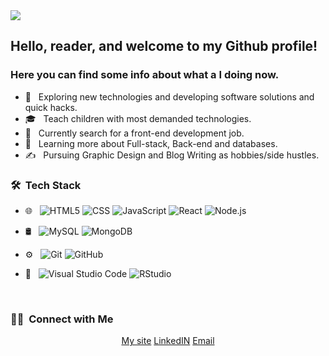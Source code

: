 <img src="https://i.postimg.cc/sXF6xtKV/kramered.jpg"/>

<h2>Hello, reader, and welcome to my Github profile!</h2>

<h3>Here you can find some info about what a I doing now.</h3>

- 🤔 &nbsp; Exploring new technologies and developing software solutions and quick hacks.
- 🎓 &nbsp; Teach children with most demanded technologies.
- 💼 &nbsp; Currently search for a front-end development job.
- 🌱 &nbsp; Learning more about Full-stack, Back-end and databases.
- ✍️ &nbsp; Pursuing Graphic Design and Blog Writing as hobbies/side hustles.

<h3> 🛠 &nbsp;Tech Stack</h3>

- 🌐 &nbsp;
  ![HTML5](https://img.shields.io/badge/-HTML5-333333?style=flat&logo=HTML5)
  ![CSS](https://img.shields.io/badge/-CSS-333333?style=flat&logo=CSS3&logoColor=1572B6)
  ![JavaScript](https://img.shields.io/badge/-JavaScript-333333?style=flat&logo=javascript)
  ![React](https://img.shields.io/badge/-React-333333?style=flat&logo=react)
  ![Node.js](https://img.shields.io/badge/-Node.js-333333?style=flat&logo=node.js)
  
- 🛢 &nbsp;
  ![MySQL](https://img.shields.io/badge/-MySQL-333333?style=flat&logo=mysql)
  ![MongoDB](https://img.shields.io/badge/-MongoDB-333333?style=flat&logo=mongodb)
  
- ⚙️ &nbsp;
  ![Git](https://img.shields.io/badge/-Git-333333?style=flat&logo=git)
  ![GitHub](https://img.shields.io/badge/-GitHub-333333?style=flat&logo=github)
  
- 🔧 &nbsp;
  ![Visual Studio Code](https://img.shields.io/badge/-Visual%20Studio%20Code-333333?style=flat&logo=visual-studio-code&logoColor=007ACC)
  ![RStudio](https://img.shields.io/badge/-RStudio-333333?style=flat&logo=rstudio)

<br/>

<h3> 🤝🏻 &nbsp;Connect with Me </h3>

<p align="center">
<a href="https://kramer-ed.vercel.app/" margin=50>My site</a>
<a href="https://www.linkedin.com/in/ed-kramer-bb0811234/">LinkedIN</a>
<a href="mailto:kramer.ed.99@gmail.com">Email</a>
</p>
